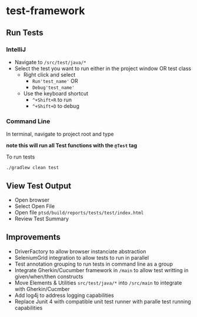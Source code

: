 # test-framework

## Run Tests

### IntelliJ

* Navigate to `/src/test/java/*`
* Select the test you want to run either in the project window OR test class
    * Right click and select
        * `Run'test_name'` OR
        * `Debug'test_name'`
    * Use the keyboard shortcut
        * `^+Shift+R` to run
        * `^+Shift+D` to debug

### Command Line

In terminal, navigate to project root and type

**note this will run all Test functions with the `@Test` tag**

To run tests
 ```
 ./gradlew clean test 
```

## View Test Output

* Open browser
* Select Open File
* Open file `ptsd/build/reports/tests/test/index.html`
* Review Test Summary

## Improvements

* DriverFactory to allow browser instanciate abstraction
* SeleniumGrid integration to allow tests to run in parallel
* Test annotation grouping to run tests in command line as a group
* Integrate Gherkin/Cucumber framework in `/main` to allow test writting in given/when/then constructs
* Move Elements & Utilities `src/test/java/*` into `/src/main` to integrate with Gherkin/Cucmber
* Add log4j to address logging capabilities
* Replace Junit 4 with compatible unit test runner with paralle test running capabilities